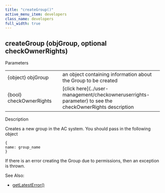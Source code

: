```yaml
---
title: "createGroup()"
active_menu_item: developers
class_name: developers
full_width: true
---
```



## createGroup (objGroup, optional checkOwnerRights)

Parameters

<table>
<tr>
<td width="183">
{object} objGroup

</td>
<td width="15">
</td>
<td width="682">
an object containing information about the Group to be created

</td>
</tr>
<tr>
<td width="183">
{bool} checkOwnerRights

</td>
<td width="15">
</td>
<td width="682">
[click here](../user-management/checkowneruserrights-parameter) to see the checkOwnerRights description

</td>
</tr>
</table>

Description

Creates a new group in the AC system. You should pass in the following object

    {
    name: group_name
    }
   

If there is an error creating the Group due to permissions, then an exception is thrown.

See Also:

 - [getLatestError()](../../ssj-object/miscellaneous/getlatesterror)

